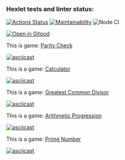 ### Hexlet tests and linter status:

[![Actions Status](https://github.com/AllAGuskova/frontend-project-lvl1/workflows/hexlet-check/badge.svg)](https://github.com/AllAGuskova/frontend-project-lvl1/actions)
[![Maintainability](https://api.codeclimate.com/v1/badges/a77b22b763b9e0648e92/maintainability)](https://codeclimate.com/github/AllAGuskova/frontend-project-lvl1/maintainability)
![Node CI](https://github.com/AllAGuskova/frontend-project-lvl1/actions/workflows/github-actions-demo.yml/badge.svg)


[![Open in Gitpod](https://gitpod.io/button/open-in-gitpod.svg)](https://gitpod.io/#<your-project-url>)


This is game: [Parity Check]( https://asciinema.org/a/e3GjDWS5XvtKIagbvGBVGyfNj)

[![asciicast](https://asciinema.org/a/e3GjDWS5XvtKIagbvGBVGyfNj.png)](https://asciinema.org/a/e3GjDWS5XvtKIagbvGBVGyfNj)

This is a game: [Calculator]( https://asciinema.org/a/yI1AuYnesdycjsRhN7bWn9GER)

[![asciicast](https://asciinema.org/a/yI1AuYnesdycjsRhN7bWn9GER.png)](https://asciinema.org/a/yI1AuYnesdycjsRhN7bWn9GER)

This is a game: [Greatest Common Divisor]( https://asciinema.org/a/eGuX9lvClyFfcCXQUiDfDXC8H)

[![asciicast](https://asciinema.org/a/eGuX9lvClyFfcCXQUiDfDXC8H.png)](https://asciinema.org/a/eGuX9lvClyFfcCXQUiDfDXC8H)

This is a game: [Arithmetic Progression]( https://asciinema.org/a/3E8eXkwyGI69FZQjy4eDme8Yc)

[![asciicast](https://asciinema.org/a/3E8eXkwyGI69FZQjy4eDme8Yc.png)](https://asciinema.org/a/3E8eXkwyGI69FZQjy4eDme8Yc)

This is a game: [Prime Number]( https://asciinema.org/a/ZBlObJLAHPQMYSDMKgixpOwgB)

[![asciicast](https://asciinema.org/a/ZBlObJLAHPQMYSDMKgixpOwgB.png)](https://asciinema.org/a/ZBlObJLAHPQMYSDMKgixpOwgB)
